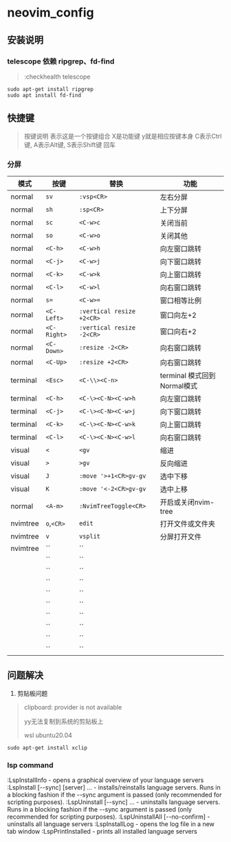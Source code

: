 # neovim_config

## 安装说明
### telescope 依赖 ripgrep、fd-find
> :checkhealth telescope
```
sudo apt-get install ripgrep
sudo apt install fd-find
```

## 快捷键
> 按键说明
> <X-y> 表示这是一个按键组合 X是功能键   y就是相应按键本身
> C表示Ctrl键, A表示Alt键, S表示Shift键
> <CR> 回车

### 分屏

|模式|按键|替换|功能|
|-|-|-|-|
|normal|`sv`|`:vsp<CR>`|左右分屏|
|normal|`sh`|`:sp<CR>`|上下分屏|
|normal|`sc`|`<C-w>c`|关闭当前|
|normal|`so`|`<C-w>o`|关闭其他|
|normal|`<C-h>`|`<C-w>h`|向左窗口跳转|
|normal|`<C-j>`|`<C-w>j`|向下窗口跳转|
|normal|`<C-k>`|`<C-w>k`|向上窗口跳转|
|normal|`<C-l>`|`<C-w>l`|向右窗口跳转|
|normal|`s=`|`<C-w>=`|窗口相等比例|
|normal|`<C-Left>`|`:vertical resize +2<CR>`|窗口向左+2|
|normal|`<C-Right>`|`:vertical resize -2<CR>`|窗口向右+2|
|normal|`<C-Down>`|`:resize -2<CR>`|向右窗口跳转|
|normal|`<C-Up>`|`:resize +2<CR>`|向右窗口跳转|
|terminal|`<Esc>`|`<C-\\><C-n>`|terminal 模式回到Normal模式|
|terminal|`<C-h>`|`<C-\><C-N><C-w>h`|向左窗口跳转|
|terminal|`<C-j>`|`<C-\><C-N><C-w>j`|向下窗口跳转|
|terminal|`<C-k>`|`<C-\><C-N><C-w>k`|向上窗口跳转|
|terminal|`<C-l>`|`<C-\><C-N><C-w>l`|向右窗口跳转|
|visual|`<`|`<gv`|缩进|
|visual|`>`|`>gv`|反向缩进|
|visual|`J`|`:move '>+1<CR>gv-gv`|选中下移|
|visual|`K`|`:move '<-2<CR>gv-gv`|选中上移|
|normal|`<A-m>`|`:NvimTreeToggle<CR>`|开启或关闭nvim-tree|
|nvimtree|`o`,`<CR>`|`edit`|打开文件或文件夹|
|nvimtree|`v`|`vsplit`|分屏打开文件|
|nvimtree|``|``||
||``|``||
||``|``||
||``|``||
||``|``||
||``|``||
||``|``||
||``|``||
||``|``||
||``|``||

## 问题解决

1. 剪贴板问题
> clipboard: provider is not available 
> 
> yy无法复制到系统的剪贴板上
> 
> wsl ubuntu20.04

```
sudo apt-get install xclip
```

### lsp command

:LspInstallInfo - opens a graphical overview of your language servers
:LspInstall [--sync] [server] ... - installs/reinstalls language servers. Runs in a blocking fashion if the --sync argument is passed (only recommended for scripting purposes).
:LspUninstall [--sync] <server> ... - uninstalls language servers. Runs in a blocking fashion if the --sync argument is passed (only recommended for scripting purposes).
:LspUninstallAll [--no-confirm] - uninstalls all language servers
:LspInstallLog - opens the log file in a new tab window
:LspPrintInstalled - prints all installed language servers